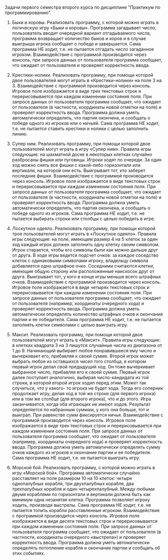 Задачи первого семестра второго курса по дисциплине "Практикум по программированию".

1. Быки и коровы. Реализовать программу, с которой можно играть в логическую игру «Быки и
коровы». Программа загадывает число, пользователь вводит очередной
вариант отгадываемого числа, программа возвращает количество быков и коров и
в случае выигрыша игрока сообщает о победе и завершается. Сама программа НЕ
ходит, т.е. не пытается отгадать число загаданное игроком. Взаимодействие с
программой производится через консоль, при запросе данных от пользователя
программа сообщает, что ожидает от пользователя и проверяет корректность
ввода.

2. Крестики-нолики. Реализовать программу, при помощи которой двое пользователей могут играть в
«Крестики-нолики» на поле 3 на 3. Взаимодействие с программой производится через
консоль. Игровое поле изображается в виде трех текстовых строк и перерисовывается при
каждом изменении состояния поля. При запросе данных от пользователя программа
сообщает, что ожидает от пользователя (в частности, координаты новой отметки на поле)
и проверяет корректность ввода. Программа должна уметь автоматически определять, что
партия окончена, и сообщать о победе одного из игроков или о ничьей. Сама программа
НЕ ходит, т.е. не пытается ставить крестики и нолики с целью заполнить линию.

3. Супер ним. Реализовать программу, при помощи которой двое пользователей могут
играть в игру «Супер ним». Правила игры следующие: на
шахматной доске в некоторых клетках случайно разбросаны фишки или
пуговицы. Игроки ходят по очереди. За один ход можно снять все фишки с
какой-либо горизонтали или вертикали, на которой они есть. Выигрывает
тот, кто заберет последние фишки. Взаимодействие с программой
производится через консоль. Игровое поле изображается в виде текстовых
строк и перерисовывается при каждом изменении состояния поля. При
запросе данных от пользователя программа сообщает, что ожидает от
пользователя (в частности, координаты новой отметки на поле) и проверяет
корректность ввода. Программа должна уметь автоматически определять,
что партия окончена, и сообщать о победе одного из игроков. Сама
программа НЕ ходит, т.е. не пытается выбирать строки или столбцы с
целью победить в игре.

4. Лоскутное одеяло. Реализовать программу, при помощи которой трое пользователей могут
играть в «Лоскутное одеяло». Правила игры следующие: на поле, имеющем
размер 4 на 5 клеток за один ход каждый игрок должен заполнить одну
клетку своим символом. Игрок старается, чтобы его символы были как
можно дальше друг от друга. В ходе игры ведется подсчет очков: за каждое
соседство клеток с одинаковыми символами игроку, владельцу символа
добавляется одно штрафное очко. Соседними считаются клетки, имеющие
общую сторону или расположенные наискосок друг от друга. Выигрывает
тот, у кого в конце игры меньше всего штрафных очков. Взаимодействие с
программой производится через консоль. Игровое поле изображается в
виде четырех текстовых строк и перерисовывается при каждом изменении
состояния поля. При запросе данных от пользователя программа сообщает,
что ожидает от пользователя (например, координаты очередного хода) и
проверяет корректность ввода. Программа должна уметь автоматически
определять количество штрафных очков и окончание партии и ее
победителя. Сама программа НЕ ходит, т.е. не пытается заполнять клетки
символами с целью выиграть игру.

5. Максит. Реализовать программу, при помощи которой двое пользователей могут
играть в «Максит». Правила игры следующие: в клетках квадрата
3 на 3 пишутся случайные числа из диапазона от 1 до 9. Начинающий
выбирает любое понравившееся ему число и вычеркивает его, прибавляя к
своей сумме. Второй игрок может выбрать любое из оставшихся чисел того
столбца, в котором первый игрок делал свой предыдущий ход. Он тоже
вычеркивает выбранное число, прибавляя его к своей сумме. Первый игрок
далее поступает аналогично, выбирая число-кандидата из той строки, в
которой второй игрок ходил перед этим. Может так случиться, что у какого-
то игрока не будет хода. Тогда его соперник продолжает игру, делая ход в
той же строке (для первого игрока) или в том же столбце (для второго
игрока), что и до этого. Игра заканчивается, когда оба играющих не имеют
ходов. Результат определяется по набранным суммам, у кого она больше,
тот и выиграл. При равенстве сумм фиксируется ничья. Взаимодействие с
программой производится через консоль. Игровое поле изображается в
виде трех текстовых строк и перерисовывается при каждом изменении
состояния поля. При запросе данных от пользователя программа сообщает,
что ожидает от пользователя (например, координаты очередного хода) и
проверяет корректность ввода. Программа должна уметь автоматически
определять сумму очков каждого из игроков и окончание партии и ее
победителя. Сама программа НЕ ходит, т.е. не пытается выиграть игру.

6. Морской бой. Реализовать программу, с которой можно играть в игру «Морской бой».
Программа автоматически случайно расставляет на поле размером 10 на
10 клеток: четыре однопалубных корабля, три двухпалубных корабля, два
трехпалубных корабля и один четырехпалубный. Между любыми двумя
кораблями по горизонтали и вертикали должна быть как минимум одна
незанятая клетка. Программа позволяет игроку ходить, производя
выстрелы. Сама программа НЕ ходит, т.е. не пытается топить корабли
расставленные игроком. Взаимодействие с программой производится через
консоль. Игровое поле изображается в виде десяти текстовых строк и
перерисовывается при каждом изменении состояния поля. При запросе
данных от пользователя программа сообщает, что ожидает от
пользователя (в частности, координаты очередного «выстрела») и
проверяет корректность ввода. Программа должна уметь автоматически
определять потопление корабля и окончание партии и сообщать об этих
событиях.
